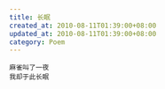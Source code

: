 ```yaml
---
title: 长眠
created_at: 2010-08-11T01:39:00+08:00
updated_at: 2010-08-11T01:39:00+08:00
category: Poem
---
```


    麻雀叫了一夜
    我却于此长眠
